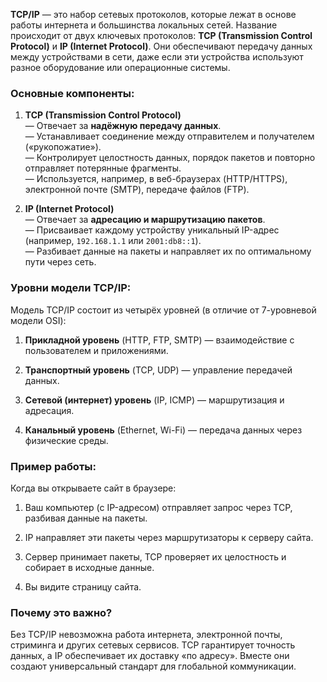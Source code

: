**TCP/IP** — это набор сетевых протоколов, которые лежат в основе работы интернета и большинства локальных сетей. Название происходит от двух ключевых протоколов: **TCP (Transmission Control Protocol)** и **IP (Internet Protocol)**. Они обеспечивают передачу данных между устройствами в сети, даже если эти устройства используют разное оборудование или операционные системы.

### Основные компоненты:

1. **TCP (Transmission Control Protocol)**  
    — Отвечает за **надёжную передачу данных**.  
    — Устанавливает соединение между отправителем и получателем («рукопожатие»).  
    — Контролирует целостность данных, порядок пакетов и повторно отправляет потерянные фрагменты.  
    — Используется, например, в веб-браузерах (HTTP/HTTPS), электронной почте (SMTP), передаче файлов (FTP).
    
2. **IP (Internet Protocol)**  
    — Отвечает за **адресацию и маршрутизацию пакетов**.  
    — Присваивает каждому устройству уникальный IP-адрес (например, `192.168.1.1` или `2001:db8::1`).  
    — Разбивает данные на пакеты и направляет их по оптимальному пути через сеть.
    

### Уровни модели TCP/IP:

Модель TCP/IP состоит из четырёх уровней (в отличие от 7-уровневой модели OSI):

1. **Прикладной уровень** (HTTP, FTP, SMTP) — взаимодействие с пользователем и приложениями.
    
2. **Транспортный уровень** (TCP, UDP) — управление передачей данных.
    
3. **Сетевой (интернет) уровень** (IP, ICMP) — маршрутизация и адресация.
    
4. **Канальный уровень** (Ethernet, Wi-Fi) — передача данных через физические среды.
    

### Пример работы:

Когда вы открываете сайт в браузере:

1. Ваш компьютер (с IP-адресом) отправляет запрос через TCP, разбивая данные на пакеты.
    
2. IP направляет эти пакеты через маршрутизаторы к серверу сайта.
    
3. Сервер принимает пакеты, TCP проверяет их целостность и собирает в исходные данные.
    
4. Вы видите страницу сайта.
    

### Почему это важно?

Без TCP/IP невозможна работа интернета, электронной почты, стриминга и других сетевых сервисов. TCP гарантирует точность данных, а IP обеспечивает их доставку «по адресу». Вместе они создают универсальный стандарт для глобальной коммуникации.